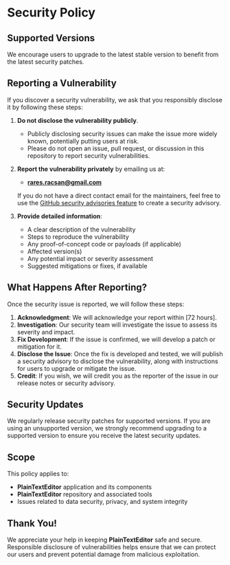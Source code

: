 # Security Policy

## Supported Versions
We encourage users to upgrade to the latest stable version to benefit from the latest security patches.

## Reporting a Vulnerability

If you discover a security vulnerability, we ask that you responsibly disclose it by following these steps:

1. **Do not disclose the vulnerability publicly**.
   - Publicly disclosing security issues can make the issue more widely known, potentially putting users at risk.
   - Please do not open an issue, pull request, or discussion in this repository to report security vulnerabilities.

2. **Report the vulnerability privately** by emailing us at:
   - **rares.racsan@gmail.com**
   
   If you do not have a direct contact email for the maintainers, feel free to use the [GitHub security advisories feature](https://docs.github.com/en/github/managing-security-vulnerabilities/adding-a-security-advisory) to create a security advisory.

3. **Provide detailed information**:
   - A clear description of the vulnerability
   - Steps to reproduce the vulnerability
   - Any proof-of-concept code or payloads (if applicable)
   - Affected version(s)
   - Any potential impact or severity assessment
   - Suggested mitigations or fixes, if available

## What Happens After Reporting?

Once the security issue is reported, we will follow these steps:

1. **Acknowledgment**: We will acknowledge your report within [72 hours].
2. **Investigation**: Our security team will investigate the issue to assess its severity and impact.
3. **Fix Development**: If the issue is confirmed, we will develop a patch or mitigation for it.
4. **Disclose the Issue**: Once the fix is developed and tested, we will publish a security advisory to disclose the vulnerability, along with instructions for users to upgrade or mitigate the issue.
5. **Credit**: If you wish, we will credit you as the reporter of the issue in our release notes or security advisory.

## Security Updates

We regularly release security patches for supported versions. If you are using an unsupported version, we strongly recommend upgrading to a supported version to ensure you receive the latest security updates.

## Scope

This policy applies to:
- **PlainTextEditor** application and its components
- **PlainTextEditor** repository and associated tools
- Issues related to data security, privacy, and system integrity

## Thank You!

We appreciate your help in keeping **PlainTextEditor** safe and secure. Responsible disclosure of vulnerabilities helps ensure that we can protect our users and prevent potential damage from malicious exploitation.
